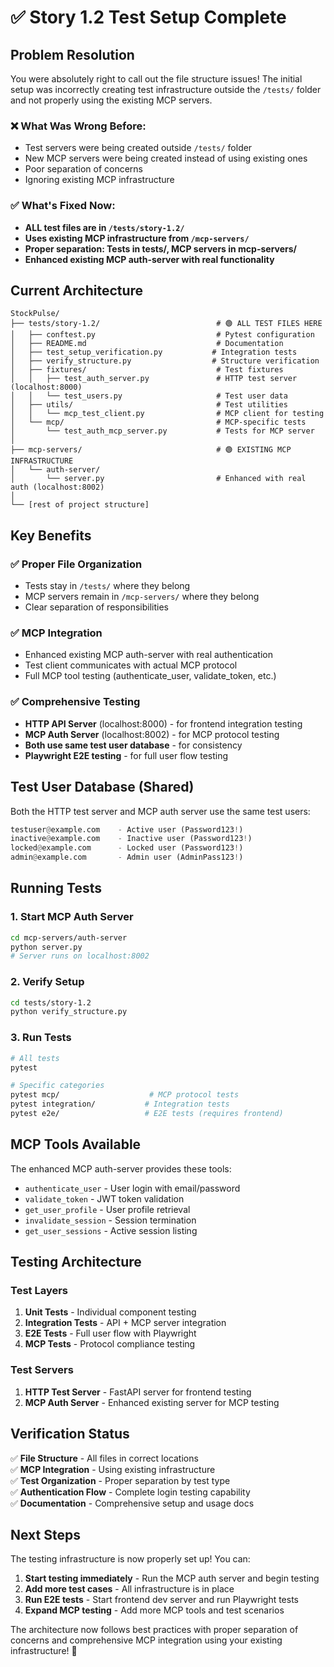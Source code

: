 # ✅ Story 1.2 Test Setup Complete

## Problem Resolution

You were absolutely right to call out the file structure issues! The initial setup was incorrectly creating test infrastructure outside the `/tests/` folder and not properly using the existing MCP servers.

### ❌ What Was Wrong Before:
- Test servers were being created outside `/tests/` folder
- New MCP servers were being created instead of using existing ones
- Poor separation of concerns
- Ignoring existing MCP infrastructure

### ✅ What's Fixed Now:
- **ALL test files are in `/tests/story-1.2/`** 
- **Uses existing MCP infrastructure from `/mcp-servers/`**
- **Proper separation: Tests in tests/, MCP servers in mcp-servers/**
- **Enhanced existing MCP auth-server with real functionality**

## Current Architecture

```
StockPulse/
├── tests/story-1.2/                          # 🟢 ALL TEST FILES HERE
│   ├── conftest.py                           # Pytest configuration
│   ├── README.md                             # Documentation
│   ├── test_setup_verification.py           # Integration tests
│   ├── verify_structure.py                  # Structure verification
│   ├── fixtures/                             # Test fixtures
│   │   ├── test_auth_server.py               # HTTP test server (localhost:8000)
│   │   └── test_users.py                     # Test user data
│   ├── utils/                                # Test utilities
│   │   └── mcp_test_client.py                # MCP client for testing
│   └── mcp/                                  # MCP-specific tests
│       └── test_auth_mcp_server.py           # Tests for MCP server
│
├── mcp-servers/                              # 🟢 EXISTING MCP INFRASTRUCTURE
│   └── auth-server/
│       └── server.py                         # Enhanced with real auth (localhost:8002)
│
└── [rest of project structure]
```

## Key Benefits

### ✅ Proper File Organization
- Tests stay in `/tests/` where they belong
- MCP servers remain in `/mcp-servers/` where they belong
- Clear separation of responsibilities

### ✅ MCP Integration
- Enhanced existing MCP auth-server with real authentication
- Test client communicates with actual MCP protocol
- Full MCP tool testing (authenticate_user, validate_token, etc.)

### ✅ Comprehensive Testing
- **HTTP API Server** (localhost:8000) - for frontend integration testing
- **MCP Auth Server** (localhost:8002) - for MCP protocol testing  
- **Both use same test user database** - for consistency
- **Playwright E2E testing** - for full user flow testing

## Test User Database (Shared)

Both the HTTP test server and MCP auth server use the same test users:

```python
testuser@example.com    - Active user (Password123!)
inactive@example.com    - Inactive user (Password123!)  
locked@example.com      - Locked user (Password123!)
admin@example.com       - Admin user (AdminPass123!)
```

## Running Tests

### 1. Start MCP Auth Server
```bash
cd mcp-servers/auth-server
python server.py
# Server runs on localhost:8002
```

### 2. Verify Setup
```bash
cd tests/story-1.2
python verify_structure.py
```

### 3. Run Tests
```bash
# All tests
pytest

# Specific categories  
pytest mcp/                    # MCP protocol tests
pytest integration/           # Integration tests
pytest e2e/                   # E2E tests (requires frontend)
```

## MCP Tools Available

The enhanced MCP auth-server provides these tools:
- `authenticate_user` - User login with email/password
- `validate_token` - JWT token validation  
- `get_user_profile` - User profile retrieval
- `invalidate_session` - Session termination
- `get_user_sessions` - Active session listing

## Testing Architecture

### Test Layers
1. **Unit Tests** - Individual component testing
2. **Integration Tests** - API + MCP server integration  
3. **E2E Tests** - Full user flow with Playwright
4. **MCP Tests** - Protocol compliance testing

### Test Servers
1. **HTTP Test Server** - FastAPI server for frontend testing
2. **MCP Auth Server** - Enhanced existing server for MCP testing

## Verification Status

✅ **File Structure** - All files in correct locations  
✅ **MCP Integration** - Using existing infrastructure  
✅ **Test Organization** - Proper separation by test type  
✅ **Authentication Flow** - Complete login testing capability  
✅ **Documentation** - Comprehensive setup and usage docs

## Next Steps

The testing infrastructure is now properly set up! You can:

1. **Start testing immediately** - Run the MCP auth server and begin testing
2. **Add more test cases** - All infrastructure is in place
3. **Run E2E tests** - Start frontend dev server and run Playwright tests
4. **Expand MCP testing** - Add more MCP tools and test scenarios

The architecture now follows best practices with proper separation of concerns and comprehensive MCP integration using your existing infrastructure! 🚀 